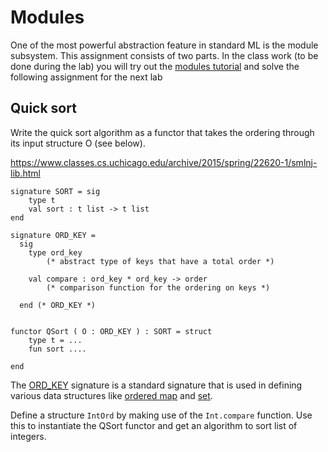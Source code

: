 # Modules

One of the most powerful abstraction feature in standard ML is the
module subsystem. This assignment consists of two parts. In the class
work (to be done during the lab) you will try out the [modules
tutorial][mod-tutorial] and solve the following assignment for the next
lab

## Quick sort

Write the quick sort algorithm as a functor that takes the ordering
through its input structure O (see below).

https://www.classes.cs.uchicago.edu/archive/2015/spring/22620-1/smlnj-lib.html

```
signature SORT = sig
	type t
	val sort : t list -> t list
end

signature ORD_KEY =
  sig
    type ord_key
        (* abstract type of keys that have a total order *)

    val compare : ord_key * ord_key -> order
        (* comparison function for the ordering on keys *)

  end (* ORD_KEY *)


functor QSort ( O : ORD_KEY ) : SORT = struct
	type t = ...
	fun sort ....

end

```

The [ORD_KEY][ord-key] signature is a standard signature that is used
in defining various data structures like [ordered map][ord-map] and
[set][ord-set].

Define a structure `IntOrd` by making use of the `Int.compare`
function. Use this to instantiate the QSort functor and get an
algorithm to sort list of integers.

[mod-tutorial]:<../sml/modules-tutorial.sml>
[ord-key]: <http://www.smlnj.org/doc/smlnj-lib/Manual/ord-key.html>
[ord-map]: <http://www.smlnj.org/doc/smlnj-lib/Manual/ord-map.html>
[ord-set]: <http://www.smlnj.org/doc/smlnj-lib/Manual/ord-set.html>
